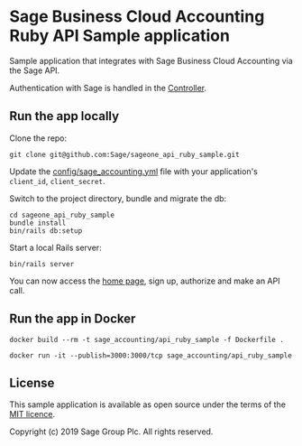 # Sage Business Cloud Accounting Ruby API Sample application

Sample application that integrates with Sage Business Cloud Accounting via the Sage API.

Authentication with Sage is handled in the [Controller](app/controllers/sage_accounting_controller.rb).

## Run the app locally

Clone the repo:

`git clone git@github.com:Sage/sageone_api_ruby_sample.git`

Update the [config/sage_accounting.yml](config/sage_accounting.yml) file with your application's `client_id`, `client_secret`.

Switch to the project directory, bundle and migrate the db:

```
cd sageone_api_ruby_sample
bundle install
bin/rails db:setup
```

Start a local Rails server:

```
bin/rails server
```

You can now access the [home page](http://localhost:3000/), sign up, authorize and make an API call.

## Run the app in Docker

```
docker build --rm -t sage_accounting/api_ruby_sample -f Dockerfile .
```

```
docker run -it --publish=3000:3000/tcp sage_accounting/api_ruby_sample
```

## License

This sample application is available as open source under the terms of the
[MIT licence](LICENSE).

Copyright (c) 2019 Sage Group Plc. All rights reserved.
